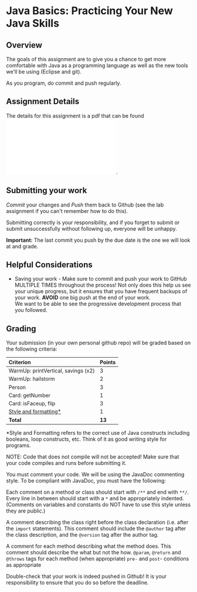 # Java Basics: Practicing Your New Java Skills

## Overview
The goals of this assignment are to give you a chance to get more comfortable with Java as a programming language as well as the new tools we'll be using (Eclipse and git).

As you program, do commit and push regularly.


## Assignment Details

The details for this assignment is a pdf that can be found ![here](images/assignment_handout.pdf).


## Submitting your work

*Commit* your changes and *Push* them back to Github (see the lab assignment if you can't remember how to do this).
   
Submitting correctly is your responsibility, and if you forget to submit or submit unsuccessfully without following up, everyone will be unhappy. 

**Important:** The last commit you push by the due date is the one we will look at and grade.


## Helpful Considerations

* Saving your work - Make sure to commit and push your work to GitHub MULTIPLE TIMES throughout the process! Not only does this help us see your unique progress, but it ensures that you have frequent backups of your work. **AVOID** one big push at the end of your work.   
We want to be able to see the progressive development process that you followed.

## Grading
Your submission (in your own personal github repo) will be graded based on the following criteria:

| Criterion                                                                                        | Points |
| :----------------------------------------------------------------------------------------------- | :----- |
| WarmUp: printVertical, savings (x2)                                                              | 3      |
| WarmUp: hailstorm                                                                                | 2      |
| Person                                                                                           | 3      |
| Card: getNumber                                                                                  | 1      |
| Card: isFaceup, flip                                                                             | 3      |
| [Style and formatting*](https://github.com/pomonacs622020sp/Handouts/blob/master/style_guide.md) | 1      |
| **Total**                                                                                        | **13** |

*Style and Formatting refers to the correct use of Java constructs including booleans, loop constructs, etc. Think of it as good writing style for programs.

NOTE: Code that does not compile will not be accepted! Make sure that your code compiles and runs before submitting it.

You must comment your code. We will be using the JavaDoc commenting style. To be compliant with JavaDoc, you must have the following:

   Each comment on a method or class should start with `/**` and end with `**/`. 
   Every line in between should start with a `*` and be appropriately indented. 
   (Comments on variables and constants do NOT have to use this style unless they are public.)

   A comment describing the class right before the class declaration 
   (i.e. after the `import` statements). This comment should include the `@author` tag 
   after the class description, and the `@version` tag after the author tag.

   A comment for each method describing what the method does. 
   This comment should describe the what but not the how.
   `@param`, `@return` and `@throws` tags for each method (when appropriate)
   `pre-` and `post`- conditions as appropriate

Double-check that your work is indeed pushed in Github! It is your responsibility to ensure that you do so before the deadline.

